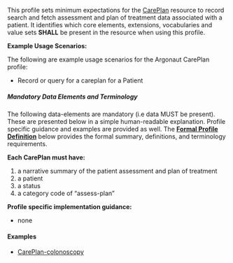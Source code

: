 This profile sets minimum expectations for the [CarePlan] resource to record search and fetch assessment and plan of treatment data associated with a patient. It identifies which core elements, extensions, vocabularies and value sets **SHALL** be present in the resource when using this profile.

**Example Usage Scenarios:**

The following are example usage scenarios for the Argonaut CarePlan profile:

-   Record or query for a careplan for a Patient


##### Mandatory Data Elements and Terminology


The following data-elements are mandatory (i.e data MUST be present). These are presented below in a simple human-readable explanation.  Profile specific guidance and examples are provided as well.  The [**Formal Profile Definition**](#profile) below provides the  formal summary, definitions, and  terminology requirements.  

**Each CarePlan must have:**

1.  a narrative summary of the patient assessment and plan of treatment
1.  a patient
1.  a status
1.  a category code of “assess-plan”


**Profile specific implementation guidance:**

* none

#### Examples

   - [CarePlan-colonoscopy](CarePlan-colonoscopy.html)


[CarePlan]: http://hl7.org/fhir/careplan.html
